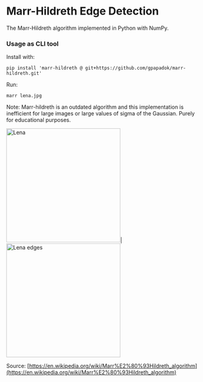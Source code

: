 # Marr-Hildreth Edge Detection

The Marr-Hildreth algorithm implemented in Python with NumPy.

### Usage as CLI tool

Install with:

```pip install 'marr-hildreth @ git+https://github.com/gpapadok/marr-hildreth.git'```

Run:

```marr lena.jpg```

Note: Marr-hildreth is an outdated algorithm and this implementation is inefficient for large images or large values of sigma of the Gaussian. Purely for educational purposes.

<img src="lena.jpg" alt="Lena" width="300"/>|
<img src="edges.jpg" alt="Lena edges" width="300"/>

Source: [https://en.wikipedia.org/wiki/Marr%E2%80%93Hildreth_algorithm](https://en.wikipedia.org/wiki/Marr%E2%80%93Hildreth_algorithm)
